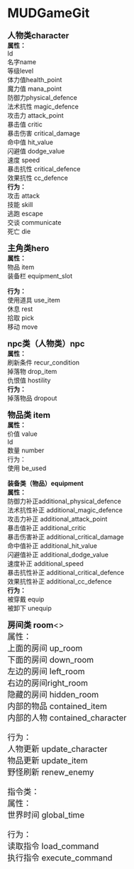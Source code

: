 # MUDGameGit
<font size = 4>**人物类character**</font>  
**属性：**  
Id  
名字name  
等级level  
体力值health_point  
魔力值 mana_point  
防御力physical_defence  
法术抗性 magic_defence  
攻击力	attack_point  
暴击值 critic  
暴击伤害 critical_damage  
命中值 hit_value  
闪避值 dodge_value  
速度 speed  
暴击抗性 critical_defence  
效果抗性 cc_defence  
**行为：**  
攻击 attack  
技能 skill  
逃跑 escape  
交谈 communicate  
死亡 die  
  
<font size = 4>**主角类hero**</font>   
**属性：**  
物品 item  
装备栏 equipment_slot  

**行为：**  
使用道具 use_item  
休息 rest  
拾取 pick  
移动 move  

<font size = 4>**npc类（人物类）npc**</font>  
**属性：**  
刷新条件 recur_condition  
掉落物 drop_item  
仇恨值 hostility  
**行为：**   
掉落物品 dropout  

<font size = 4>**物品类 item**</font>  
**属性：**  
价值 value  
Id  
数量 number  
行为：  
使用 be_used  


<font sezi = 4>**装备类（物品）equipment**</font>  
**属性：**  
防御力补正additional_physical_defence  
法术抗性补正 additional_magic_defence  
攻击力补正	additional_attack_point  
暴击值补正 additional_critic  
暴击伤害补正 additional_critical_damage  
命中值补正 additional_hit_value  
闪避值补正 additional_dodge_value  
速度补正 additional_speed  
暴击抗性补正 additional_critical_defence  
效果抗性补正 additional_cc_defence  
**行为：**  
被穿戴 equip  
被卸下 unequip  

<font size = 4>**房间类 room**<>  
属性：  
上面的房间 up_room  
下面的房间 down_room  
左边的房间 left_room  
右边的房间right_room  
隐藏的房间 hidden_room  
内部的物品 contained_item  
内部的人物 contained_character  

行为：  
人物更新 update_character  
物品更新 update_item  
野怪刷新 renew_enemy  

指令类：  
属性：  
世界时间 global_time  

行为：  
读取指令 load_command  
执行指令 execute_command  
